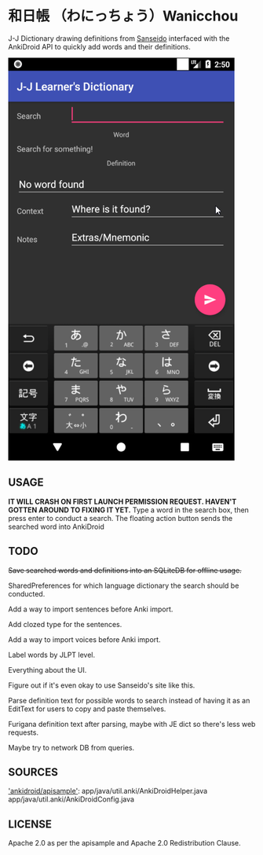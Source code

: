 # 和日帳 （わにっちょう）Wanicchou
J-J Dictionary drawing definitions from [Sanseido](https://www.sanseido.biz/) interfaced with the AnkiDroid API to quickly add words and their definitions.

![Screenshot](/docs/app-image.png)

## USAGE
<b>IT WILL CRASH ON FIRST LAUNCH PERMISSION REQUEST. HAVEN'T GOTTEN AROUND TO FIXING IT YET.</b>
Type a word in the search box, then press enter to conduct a search.
The floating action button sends the searched word into AnkiDroid

## TODO
<s>Save searched words and definitions into an SQLiteDB for offline usage.</s>

SharedPreferences for which language dictionary the search should be conducted.

Add a way to import sentences before Anki import.

Add clozed type for the sentences.

Add a way to import voices before Anki import.

Label words by JLPT level.

Everything about the UI.

Figure out if it's even okay to use Sanseido's site like this.

Parse definition text for possible words to search instead of having it as an EditText for users to copy and paste themselves.

Furigana definition text after parsing, maybe with JE dict so there's less web requests.

Maybe try to network DB from queries.

## SOURCES
['ankidroid/apisample'](https://github.com/ankidroid/apisample):
    app/java/util.anki/AnkiDroidHelper.java
    app/java/util.anki/AnkiDroidConfig.java

## LICENSE
Apache 2.0 as per the apisample and Apache 2.0 Redistribution Clause.
